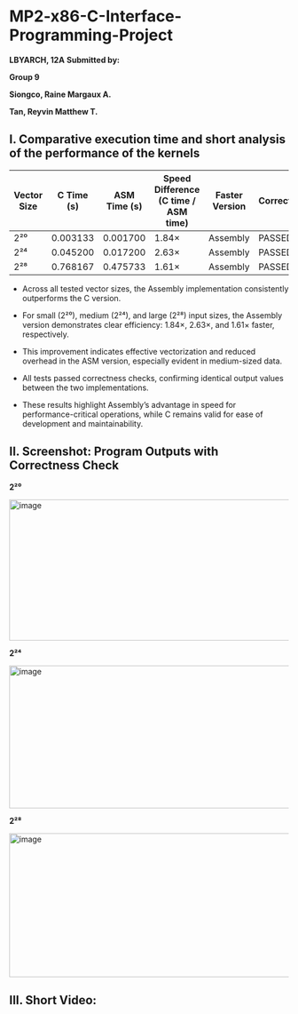 # MP2-x86-C-Interface-Programming-Project
**LBYARCH, 12A**
**Submitted by:**

**Group 9**

**Siongco, Raine Margaux A.**

**Tan, Reyvin Matthew T.** 

## I. Comparative execution time and short analysis of the performance of the kernels 

| Vector Size | C Time (s) | ASM Time (s) | Speed Difference (C time / ASM time) | Faster Version | Correctness |
| ----------- | ---------- | ------------ | ------------------------------------ | -------------- | ----------- |
| 2²⁰         | 0.003133   | 0.001700     | 1.84×                                | Assembly       | PASSED      |
| 2²⁴         | 0.045200   | 0.017200     | 2.63×                                | Assembly       | PASSED      |
| 2²⁸         | 0.768167   | 0.475733     | 1.61×                                | Assembly       | PASSED      |

- Across all tested vector sizes, the Assembly implementation consistently outperforms the C version.

- For small (2²⁰), medium (2²⁴), and large (2²⁸) input sizes, the Assembly version demonstrates clear efficiency: 1.84×, 2.63×, and 1.61× faster, respectively.

- This improvement indicates effective vectorization and reduced overhead in the ASM version, especially evident in medium-sized data.

- All tests passed correctness checks, confirming identical output values between the two implementations.

- These results highlight Assembly’s advantage in speed for performance-critical operations, while C remains valid for ease of development and maintainability.

## II. Screenshot: Program Outputs with Correctness Check 
**2²⁰**

<img width="959" height="254" alt="image" src="https://github.com/user-attachments/assets/0de23f51-821d-4dd5-ae73-0aaf03cb22b6" />

**2²⁴**

<img width="959" height="257" alt="image" src="https://github.com/user-attachments/assets/0876d5b4-9175-4f71-8e08-69ecad9865fb" />

**2²⁸**

<img width="959" height="259" alt="image" src="https://github.com/user-attachments/assets/888b2ad9-7838-492f-8e62-0c974f8d680c" />


## III. Short Video:


